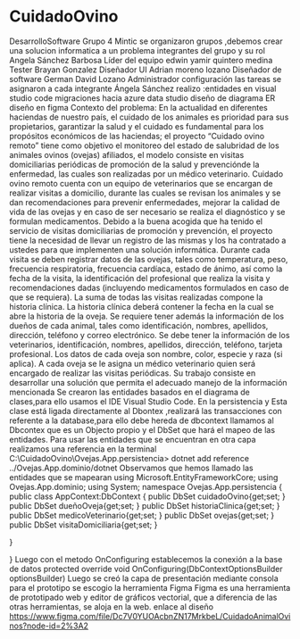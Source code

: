 # CuidadoOvino
DesarrolloSoftware
Grupo 4 Mintic se organizaron grupos ,debemos crear una solucion informatica a un problema integrantes del grupo y su rol
Angela Sánchez Barbosa Líder del equipo
edwin yamir quintero medina Tester Brayan Gonzalez Diseñador UI Adrian moreno lozano Diseñador de software German David Lozano Administrador configuración
las tareas se asignaron a cada integrante Ángela Sánchez realizo :entidades en visual studio code migraciones hacia azure data studio diseño de diagrama ER diseño en figma
Contexto del problema: En la actualidad en diferentes haciendas de nuestro país, el cuidado de los animales es prioridad para sus propietarios, garantizar la salud y el cuidado es fundamental para los propósitos económicos de las haciendas; el proyecto “Cuidado ovino remoto” tiene como objetivo el monitoreo del estado de salubridad de los animales ovinos (ovejas) afiliados, el modelo consiste en visitas domiciliarias periódicas de promoción de la salud y prevenciónde la enfermedad, las cuales son realizadas por un médico veterinario. Cuidado ovino remoto cuenta con un equipo de veterinarios que se encargan de realizar visitas a domicilio, durante las cuales se revisan los animales y se dan recomendaciones para prevenir enfermedades, mejorar la calidad de vida de las ovejas y en caso de ser necesario se realiza el diagnóstico y se formulan medicamentos. Debido a la buena acogida que ha tenido el servicio de visitas domiciliarias de promoción y prevención, el proyecto tiene la necesidad de llevar un registro de las mismas y los ha contratado a ustedes para que implementen una solución informática. Durante cada visita se deben registrar datos de las ovejas, tales como temperatura, peso, frecuencia respiratoria, frecuencia cardíaca, estado de ánimo, así como la fecha de la visita, la identificación del profesional que realiza la visita y recomendaciones dadas (incluyendo medicamentos formulados en caso de que se requiera). La suma de todas las visitas realizadas compone la historia clínica. La historia clínica deberá contener la fecha en la cual se abre la historia de la oveja. Se requiere tener además la información de los dueños de cada animal, tales como identificación, nombres, apellidos, dirección, teléfono y correo electrónico. Se debe tener la información de los veterinarios, identificación, nombres, apellidos, dirección, teléfono, tarjeta profesional. Los datos de cada oveja son nombre, color, especie y raza (si aplica). A cada oveja se le asigna un médico veterinario quien será encargado de realizar las visitas periódicas. Su trabajo consiste en desarrollar una solución que permita el adecuado manejo de la información mencionada
Se crearon las entidades basados en el diagrama de clases,para ello usamos el IDE Visual Studio Code.
En la persistencia y Esta clase está ligada directamente al Dbontex ,realizará las transacciones con referente a la database,para ello debe hereda de dbcontext llamamos al Dbcontex que es un Objecto propio y el DbSet que hará el mapeo de las entidades.
Para usar las entidades que se encuentran en otra capa realizamos una referencia en la terminal C:\CuidadoOvino\Ovejas.App.persistencia> dotnet add reference ../Ovejas.App.dominio/dotnet Observamos que hemos llamado las entidades que se mapearan using Microsoft.EntityFrameworkCore; using Ovejas.App.dominio;
using System; namespace Ovejas.App.persistencia { public class AppContext:DbContext { public DbSet cuidadoOvino{get;set; }
  public DbSet <duenoOveja> dueñoOveja{get;set; }
   public DbSet <historiaClinica> historiaClinica{get;set; }
   public DbSet <medicoVeterinario> medicoVeterinario{get;set; }
   public DbSet <ovejas> ovejas{get;set; }
   public DbSet <visitaDomiciliaria> visitaDomiciliaria{get;set; }

  }
 
}
Luego con el metodo OnConfiguring establecemos la conexión a la base de datos
protected override void OnConfiguring(DbContextOptionsBuilder optionsBuilder)
Luego se creó la capa de presentación mediante consola
para el prototipo se escogio la herramienta Figma
Figma es una herramienta de prototipado web y editor de gráficos vectorial, que a diferencia de las otras herramientas, se aloja en la web. 
enlace al diseño https://www.figma.com/file/Dc7V0YUOAcbnZN17MrkbeL/CuidadoAnimalOvinos?node-id=2%3A2

